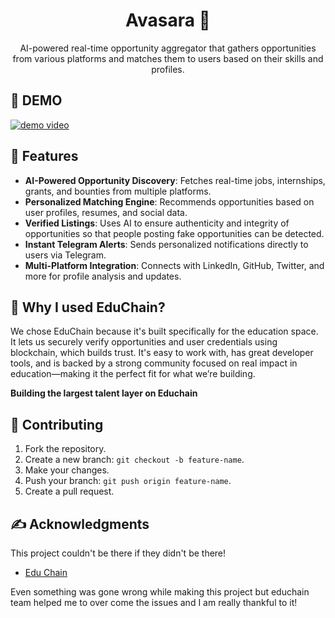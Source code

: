 <h1 align="center">Avasara 🎯</h1>

<p align="center">AI-powered real-time opportunity aggregator that gathers opportunities from various platforms and matches them to users based on their skills and profiles.</p>

## 🎥 DEMO
[![demo video](https://i.vimeocdn.com/video/2008512123-7fd3492cb683e1ee2b72c798b648d6f217a2a3eb1210f5d79ac7d32a80ab2de8-d?mw=3400&mh=1913&q=70)](https://player.vimeo.com/video/1074352352?h=6996007093&amp;badge=0&amp;autopause=0&amp;player_id=0&amp;app_id=58479)

## 📙 Features
- **AI-Powered Opportunity Discovery**: Fetches real-time jobs, internships, grants, and bounties from multiple platforms.
- **Personalized Matching Engine**: Recommends opportunities based on user profiles, resumes, and social data.
- **Verified Listings**: Uses AI to ensure authenticity and integrity of opportunities so that people posting fake opportunities can be detected.
- **Instant Telegram Alerts**: Sends personalized notifications directly to users via Telegram.
- **Multi-Platform Integration**: Connects with LinkedIn, GitHub, Twitter, and more for profile analysis and updates.

## 🤔 Why I used EduChain?
We chose EduChain because it's built specifically for the education space. It lets us securely verify opportunities and user credentials using blockchain, which builds trust. It's easy to work with, has great developer tools, and is backed by a strong community focused on real impact in education—making it the perfect fit for what we’re building.

**Building the largest talent layer on Educhain**

## 🤗 Contributing
1. Fork the repository.
2. Create a new branch: `git checkout -b feature-name`.
3. Make your changes.
4. Push your branch: `git push origin feature-name`.
5. Create a pull request.

## ✍ Acknowledgments
This project couldn't be there if they didn't be there!
- [Edu Chain](https://educhain.xyz/)

Even something was gone wrong while making this project but educhain team helped me to over come the issues and I am really thankful to it!
